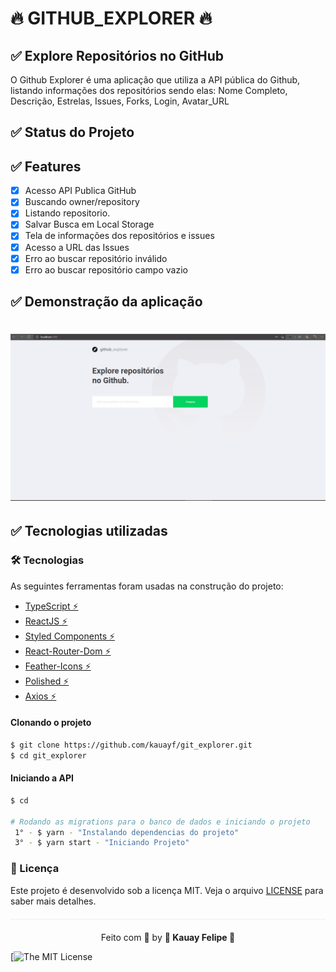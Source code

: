 
# 🔥 GITHUB_EXPLORER 🔥


 ## ✅ Explore Repositórios no GitHub

 O Github Explorer é uma aplicação que utiliza a API pública do Github,
 listando informações dos repositórios sendo elas: 
 Nome Completo, Descrição, Estrelas, Issues, Forks, Login, Avatar_URL

 
## ✅ Status do Projeto


##  ✅ Features

- [x] Acesso API Publica GitHub
- [x] Buscando owner/repository
- [x] Listando repositorio.
- [x] Salvar Busca em Local Storage
- [x] Tela de informações dos repositórios e issues
- [x] Acesso a URL das Issues
- [x] Erro ao buscar repositório inválido
- [x] Erro ao buscar repositório campo vazio  

## ✅ Demonstração da aplicação

<h1 align="center">
  <img src="src/assets/git_explorer.gif"/>
</h1>


## ✅ Tecnologias utilizadas

### 🛠 Tecnologias

As seguintes ferramentas foram usadas na construção do projeto:

- [TypeScript ⚡](https://www.typescriptlang.org/)
- [ReactJS ⚡](https://pt-br.reactjs.org/)
- [Styled Components ⚡](https://styled-components.com/)
- [React-Router-Dom ⚡](https://reactrouter.com/web/guides/quick-start)
- [Feather-Icons ⚡](https://feathericons.com/)
- [Polished ⚡](https://polished.js.org/)
- [Axios ⚡](https://www.npmjs.com/package/axios)


<Div style{alingnItems: 'center'}>

</Div>


#### Clonando o projeto
```sh
$ git clone https://github.com/kauayf/git_explorer.git
$ cd git_explorer
```
#### Iniciando a API
```sh
$ cd

# Rodando as migrations para o banco de dados e iniciando o projeto
 1° - $ yarn - "Instalando dependencias do projeto"
 3° - $ yarn start - "Iniciando Projeto"
```

### :memo: Licença

Este projeto é desenvolvido sob a licença MIT. Veja o arquivo [LICENSE]() para saber mais detalhes.

<p align="center" style="margin-top: 20px; border-top: 1px solid #eee; padding-top: 20px;">Feito com 💙 by <strong>  🌠 Kauay Felipe 🌠  </strong> </p>


[![The MIT License]()
